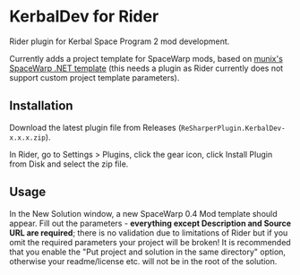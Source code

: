 # KerbalDev for Rider

Rider plugin for Kerbal Space Program 2 mod development.

Currently adds a project template for SpaceWarp mods, based on [munix's SpaceWarp .NET template](https://github.com/jan-bures/SpaceWarp.Template)
(this needs a plugin as Rider currently does not support custom project template parameters).

## Installation
Download the latest plugin file from Releases (`ReSharperPlugin.KerbalDev-x.x.x.zip`).

In Rider, go to Settings > Plugins, click the gear icon, click Install Plugin from Disk and select the zip file.

## Usage
In the New Solution window, a new SpaceWarp 0.4 Mod template should appear.
Fill out the parameters - **everything except Description and Source URL are required**; there is no validation due to limitations of Rider but if you omit the required parameters your project will be broken!
It is recommended that you enable the "Put project and solution in the same directory" option, otherwise your readme/license etc. will not be in the root of the solution.
